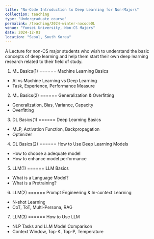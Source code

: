 ```yaml
---
title: "No-Code Introduction to Deep Learning for Non-Majors"
collection: teaching
type: "Undergraduate course"
permalink: /teaching/2024-winter-nocodeDL
venue: "Yonsei University, Non-CS Majors"
date: 2024-12-01
location: "Seoul, South Korea"
---
```


A Lecture for non-CS major students who wish to understand the basic concepts of deep learning and help them start their own deep learning research related to their field of study.

1. ML Basics(1)
======
Machine Learning Basics
- AI vs Machine Learning vs Deep Learning
- Task, Experience, Performance Measure

2. ML Basics(2)
======
Generalization & Overfitting
- Generalization, Bias, Variance, Capacity
- Overfitting

3. DL Basics(1)
======
Deep Learning Basics
- MLP, Activation Function, Backpropagation
- Optimizer

4. DL Basics(2)
======
How to Use Deep Learning Models
- How to choose a adequate model
- How to enhance model performance

5. LLM(1)
======
LLM Basics
- What is a Language Model?
- What is a Pretraining?

6. LLM(2)
======
Prompt Engineering & In-context Learning
- N-shot Learning
- CoT, ToT, Multi-Persona, RAG

7. LLM(3)
======
How to Use LLM
- NLP Tasks and LLM Model Comparison
- Context Window, Top-K, Top-P, Temperature